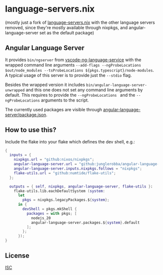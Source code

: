 # language-servers.nix

(mostly just a fork of [language-servers.nix](https://git.sr.ht/~bwolf/language-servers.nix) with the other language servers removed, since they're mostly available through nixpkgs, and angular-language-server set as the default package)

## Angular Language Server

It provides `bin/ngserver` from [vscode-ng-language-service](https://github.com/angular/vscode-ng-language-service) with the wrapped command line arguments `--add-flags --ngProbeLocations $out/node_modules --tsProbeLocations ${pkgs.typescript}/node-modules`. A typical usage of this server is to provide just the `--stdio` flag.

Besides the wrapped version it includes `bin/angular-language-server-unwrapped` and this one does not set any command line arguments by default. This requires to provide the `--ngProbeLocations ` and the `--ngProbeLocations` arguments to the script.

The currently used packages are visible through [angular-language-server/package.json](./angular-language-server/package.json).

## How to use this?

Include the flake into your flake which defines the dev shell, e.g.:

``` nix
{
  inputs = {
    nixpkgs.url = "github:nixos/nixpkgs";
    angular-language-server.url = "github:junglerobba/angular-language-server.nix";
    angular-language-server.inputs.nixpkgs.follows = "nixpkgs";
    flake-utils.url = "github:numtide/flake-utils";
  };

  outputs = { self, nixpkgs, angular-language-server, flake-utils }:
    flake-utils.lib.eachDefaultSystem (system:
      let
        pkgs = nixpkgs.legacyPackages.${system};
      in {
        devShell = pkgs.mkShell {
          packages = with pkgs; [
            nodejs_20
            angular-language-server.packages.${system}.default
          ];
        };
      });
}
```

## License

[ISC](./LICENSE)
